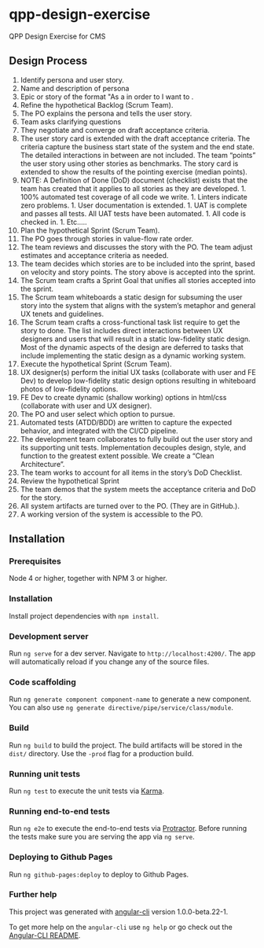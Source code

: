 # qpp-design-exercise
QPP Design Exercise for CMS
## Design Process
1. Identify persona and user story.
  1. Name and description of persona
  1. Epic or story of the format "As a <persona> in order to <persona goal> I want to <system behavior>.
1. Refine the hypothetical Backlog (Scrum Team).
  1. The PO explains the persona and tells the user story.
  1. Team asks clarifying questions
  1. They negotiate and converge on draft acceptance criteria.
  1. The user story card is extended with the draft acceptance criteria. The criteria capture the business start state of the system and the end state. The detailed interactions in between are not included.
The team “points” the user story using other stories as benchmarks. The story card is extended to show the results of the pointing exercise (median points).
  1. NOTE: A Definition of Done (DoD) document (checklist) exists that the team has created that it applies to all stories as they are developed.
    1. 100% automated test coverage of all code we write.
    1. Linters indicate zero problems.
    1. User documentation is extended.
    1. UAT is complete and passes all tests. All UAT tests have been automated.
    1. All code is checked in.
    1. Etc.....
1. Plan the hypothetical Sprint (Scrum Team).
  1. The PO goes through stories in value-flow rate order.
  1. The team reviews and discusses the story with the PO. The team adjust estimates and acceptance criteria as needed.
  1. The team decides which stories are to be included into the sprint, based on velocity and story points. The story above is accepted into the sprint.
  1. The Scrum team crafts a Sprint Goal that unifies all stories accepted into the sprint.
  1. The Scrum team whiteboards a static design for subsuming the user story into the system that aligns with the system’s metaphor and general UX tenets and guidelines.
  1. The Scrum team crafts a cross-functional task list require to get the story to done. The list includes direct interactions between UX designers and users that will result in a static low-fidelity static design. Most of the dynamic aspects of the design are deferred to tasks that include implementing the static design as a dynamic working system.
1. Execute the hypothetical Sprint (Scrum Team).
  1. UX designer(s) perform the initial UX tasks (collaborate with user and FE Dev) to develop low-fidelity static design options resulting in whiteboard photos of low-fidelity options.
  1. FE Dev to create dynamic (shallow working) options in html/css (collaborate with user and UX designer).
  1. The PO and user select which option to pursue.
  1. Automated tests (ATDD/BDD) are written to capture the expected behavior, and integrated with the CI/CD pipeline.
  1. The development team collaborates to fully build out the user story and its supporting unit tests. Implementation decouples design, style, and function to the greatest extent possible. We create a “Clean Architecture”.
  1. The team works to account for all items in the story’s DoD Checklist.
1. Review the hypothetical Sprint
  1. The team demos that the system meets the acceptance criteria and DoD for the story.
  1. All system artifacts are turned over to the PO. (They are in GitHub.).
  1. A working version of the system is accessible to the PO.

## Installation
### Prerequisites
Node 4 or higher, together with NPM 3 or higher.

### Installation
Install project dependencies with `npm install`. 

### Development server
Run `ng serve` for a dev server. Navigate to `http://localhost:4200/`. The app will automatically reload if you change any of the source files.

### Code scaffolding

Run `ng generate component component-name` to generate a new component. You can also use `ng generate directive/pipe/service/class/module`.

### Build

Run `ng build` to build the project. The build artifacts will be stored in the `dist/` directory. Use the `-prod` flag for a production build.

### Running unit tests

Run `ng test` to execute the unit tests via [Karma](https://karma-runner.github.io).

### Running end-to-end tests

Run `ng e2e` to execute the end-to-end tests via [Protractor](http://www.protractortest.org/).
Before running the tests make sure you are serving the app via `ng serve`.

### Deploying to Github Pages

Run `ng github-pages:deploy` to deploy to Github Pages.

### Further help

This project was generated with [angular-cli](https://github.com/angular/angular-cli) version 1.0.0-beta.22-1.

To get more help on the `angular-cli` use `ng help` or go check out the [Angular-CLI README](https://github.com/angular/angular-cli/blob/master/README.md).
